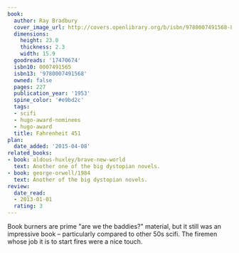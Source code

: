 ```yaml
---
book:
  author: Ray Bradbury
  cover_image_url: http://covers.openlibrary.org/b/isbn/9780007491568-L.jpg
  dimensions:
    height: 23.0
    thickness: 2.3
    width: 15.9
  goodreads: '17470674'
  isbn10: 0007491565
  isbn13: '9780007491568'
  owned: false
  pages: 227
  publication_year: '1953'
  spine_color: '#e9bd2c'
  tags:
  - scifi
  - hugo-award-nominees
  - hugo-award
  title: Fahrenheit 451
plan:
  date_added: '2015-04-08'
related_books:
- book: aldous-huxley/brave-new-world
  text: Another one of the big dystopian novels.
- book: george-orwell/1984
  text: Another of the big dystopian novels.
review:
  date_read:
  - 2013-01-01
  rating: 3
---
```


Book burners are prime "are we the baddies?" material, but it still was an impressive book – particularly compared to
other 50s scifi. The firemen whose job it is to start fires were a nice touch.
